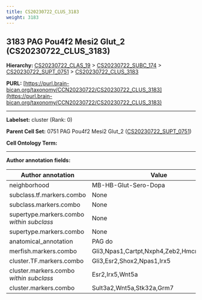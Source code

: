 ```yaml
---
title: CS20230722_CLUS_3183
weight: 3183
---
```

## 3183 PAG Pou4f2 Mesi2 Glut_2 (CS20230722_CLUS_3183)
<b>Hierarchy: </b>
[CS20230722_CLAS_19](../CS20230722_CLAS_19) >
[CS20230722_SUBC_174](../CS20230722_SUBC_174) >
[CS20230722_SUPT_0751](../CS20230722_SUPT_0751) >
[CS20230722_CLUS_3183](../CS20230722_CLUS_3183)

**PURL:** [https://purl.brain-bican.org/taxonomy/CCN20230722/CS20230722_CLUS_3183](https://purl.brain-bican.org/taxonomy/CCN20230722/CS20230722_CLUS_3183)

---


**Labelset:** cluster (Rank: 0)

**Parent Cell Set:** 0751 PAG Pou4f2 Mesi2 Glut_2 ([CS20230722_SUPT_0751](../CS20230722_SUPT_0751))



**Cell Ontology Term:** 

[MARKER GENES.]: #


---

[TRANSFERRED ANNOTATIONS.]: #


[AUTHOR ANNOTATION FIELDS.]: #


**Author annotation fields:**

| Author annotation | Value |
|-------------------|-------|
|neighborhood|MB-HB-Glut-Sero-Dopa|
|subclass.tf.markers.combo|None|
|subclass.markers.combo|None|
|supertype.markers.combo _within subclass_|None|
|supertype.markers.combo|None|
|anatomical_annotation|PAG do|
|merfish.markers.combo|Gli3,Npas1,Cartpt,Nxph4,Zeb2,Hmcn1,Egfem1|
|cluster.TF.markers.combo|Gli3,Esr2,Shox2,Npas1,Irx5|
|cluster.markers.combo _within subclass_|Esr2,Irx5,Wnt5a|
|cluster.markers.combo|Sult3a2,Wnt5a,Stk32a,Grm7|
